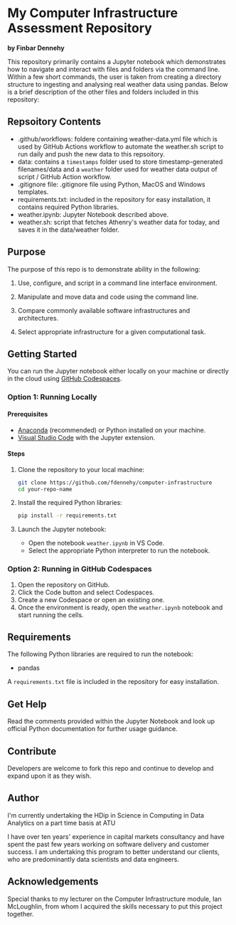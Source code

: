# My Computer Infrastructure Assessment Repository

**by Finbar Dennehy**

This repository primarily contains a Jupyter notebook which demonstrates how to navigate and interact with files and folders via the command line. Within a few short commands, the user is taken from creating a directory structure to ingesting and analysing real weather data using pandas. Below is a brief description of the other files and folders included in this repository:

## Repsoitory Contents

  - .github/workflows: foldere containing weather-data.yml file which is used by GitHub Actions workflow to automate the weather.sh script to run daily and push the new data to this repsoitory. 
  - data: contains a `timestamps` folder used to store timestamp-generated filenames/data and a `weather` folder used for weather data output of script / GitHub Action workflow.
  - .gitignore file: .gitignore file using Python, MacOS and Windows templates.
  - requirements.txt: included in the repository for easy installation, it contains required Python libraries.
  - weather.ipynb: Jupyter Notebook described above.
  - weather.sh: script that fetches Athenry's weather data for today, and saves it in the data/weather folder.

## Purpose

The purpose of this repo is to demonstrate ability in the following:

1. Use, configure, and script in a command line interface environment.

2. Manipulate and move data and code using the command line.

3. Compare commonly available software infrastructures and architectures.

4. Select appropriate infrastructure for a given computational task.

## Getting Started

You can run the Jupyter notebook either locally on your machine or directly in the cloud using [GitHub Codespaces](https://github.com/features/codespaces).

### Option 1: Running Locally

#### Prerequisites

- [Anaconda](https://www.anaconda.com/products/distribution) (recommended) or Python installed on your machine.
- [Visual Studio Code](https://code.visualstudio.com/) with the Jupyter extension.

#### Steps

1. Clone the repository to your local machine:
   ```bash
   git clone https://github.com/fdennehy/computer-infrastructure
   cd your-repo-name
   ```

2. Install the required Python libraries:
   ```bash
   pip install -r requirements.txt
   ```

3. Launch the Jupyter notebook:
   - Open the notebook `weather.ipynb` in VS Code.
   - Select the appropriate Python interpreter to run the notebook.

### Option 2: Running in GitHub Codespaces

1. Open the repository on GitHub.
2. Click the Code button and select Codespaces.
3. Create a new Codespace or open an existing one.
4. Once the environment is ready, open the `weather.ipynb` notebook and start running the cells.

## Requirements

The following Python libraries are required to run the notebook:

- pandas

A `requirements.txt` file is included in the repository for easy installation.

## Get Help

Read the comments provided within the Jupyter Notebook and look up official Python documentation for further usage guidance.

## Contribute

Developers are welcome to fork this repo and continue to develop and expand upon it as they wish.

## Author

I'm currently undertaking the HDip in Science in Computing in Data Analytics on a part time basis at ATU

I have over ten years' experience in capital markets consultancy and have spent the past few years working on software delivery and customer success. I am undertaking this program to better understand our clients, who are predominantly data scientists and data engineers.

## Acknowledgements

Special thanks to my lecturer on the Computer Infrastructure module, Ian McLoughlin, from whom I acquired the skills necessary to put this project together.
